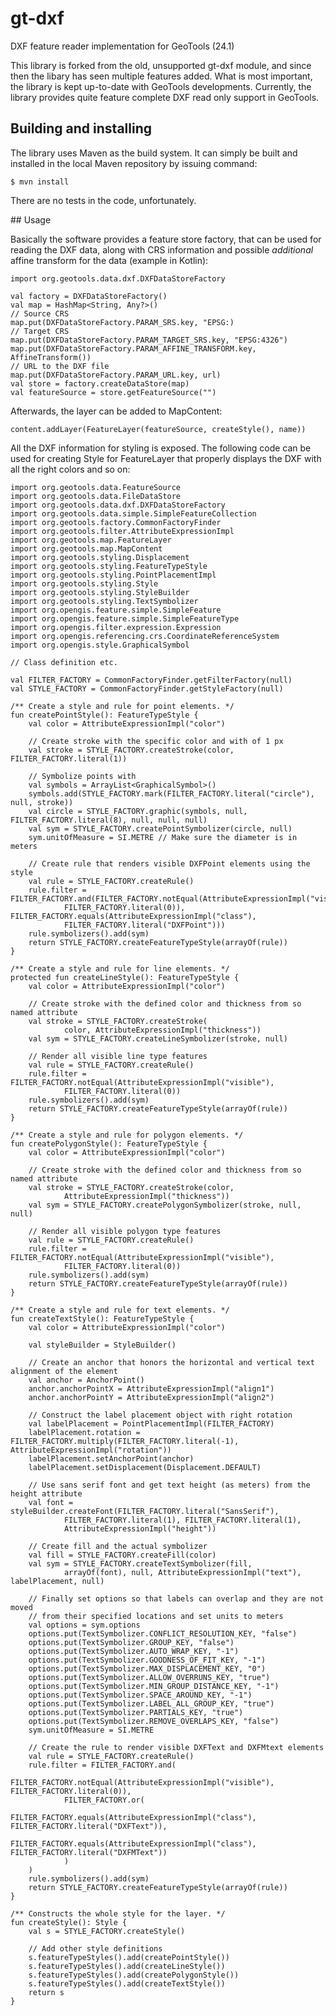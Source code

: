 # gt-dxf
DXF feature reader implementation for GeoTools (24.1)

This library is forked from the old, unsupported gt-dxf module, and since then the libary has seen multiple features added.
What is most important, the library is kept up-to-date with GeoTools developments. Currently, the library provides quite
feature complete DXF read only support in GeoTools.

## Building and installing

The library uses Maven as the build system. It can simply be built and installed in the local Maven repository by issuing command:

    $ mvn install

There are no tests in the code, unfortunately.

## Usage

Basically the software provides a feature store factory, that can be used for reading the DXF data, along with CRS information and
possible _additional_ affine transform for the data (example in Kotlin):
            
    import org.geotools.data.dxf.DXFDataStoreFactory

    val factory = DXFDataStoreFactory()
    val map = HashMap<String, Any?>()
    // Source CRS
    map.put(DXFDataStoreFactory.PARAM_SRS.key, "EPSG:)
    // Target CRS
    map.put(DXFDataStoreFactory.PARAM_TARGET_SRS.key, "EPSG:4326")
    map.put(DXFDataStoreFactory.PARAM_AFFINE_TRANSFORM.key, AffineTransform())
    // URL to the DXF file
    map.put(DXFDataStoreFactory.PARAM_URL.key, url)
    val store = factory.createDataStore(map)
    val featureSource = store.getFeatureSource("")
            

Afterwards, the layer can be added to MapContent:

    content.addLayer(FeatureLayer(featureSource, createStyle(), name))
    

All the DXF information for styling is exposed. The following code can be used for creating Style for FeatureLayer
that properly displays the DXF with all the right colors and so on:

    import org.geotools.data.FeatureSource
    import org.geotools.data.FileDataStore
    import org.geotools.data.dxf.DXFDataStoreFactory
    import org.geotools.data.simple.SimpleFeatureCollection
    import org.geotools.factory.CommonFactoryFinder
    import org.geotools.filter.AttributeExpressionImpl
    import org.geotools.map.FeatureLayer
    import org.geotools.map.MapContent
    import org.geotools.styling.Displacement
    import org.geotools.styling.FeatureTypeStyle
    import org.geotools.styling.PointPlacementImpl
    import org.geotools.styling.Style
    import org.geotools.styling.StyleBuilder
    import org.geotools.styling.TextSymbolizer
    import org.opengis.feature.simple.SimpleFeature
    import org.opengis.feature.simple.SimpleFeatureType
    import org.opengis.filter.expression.Expression
    import org.opengis.referencing.crs.CoordinateReferenceSystem
    import org.opengis.style.GraphicalSymbol

    // Class definition etc.

    val FILTER_FACTORY = CommonFactoryFinder.getFilterFactory(null)
    val STYLE_FACTORY = CommonFactoryFinder.getStyleFactory(null)

    /** Create a style and rule for point elements. */
    fun createPointStyle(): FeatureTypeStyle {
        val color = AttributeExpressionImpl("color")

        // Create stroke with the specific color and with of 1 px
        val stroke = STYLE_FACTORY.createStroke(color, FILTER_FACTORY.literal(1))

        // Symbolize points with
        val symbols = ArrayList<GraphicalSymbol>()
        symbols.add(STYLE_FACTORY.mark(FILTER_FACTORY.literal("circle"), null, stroke))
        val circle = STYLE_FACTORY.graphic(symbols, null, FILTER_FACTORY.literal(8), null, null, null)
        val sym = STYLE_FACTORY.createPointSymbolizer(circle, null)
        sym.unitOfMeasure = SI.METRE // Make sure the diameter is in meters

        // Create rule that renders visible DXFPoint elements using the style
        val rule = STYLE_FACTORY.createRule()
        rule.filter = FILTER_FACTORY.and(FILTER_FACTORY.notEqual(AttributeExpressionImpl("visible"),
                FILTER_FACTORY.literal(0)), FILTER_FACTORY.equals(AttributeExpressionImpl("class"),
                FILTER_FACTORY.literal("DXFPoint")))
        rule.symbolizers().add(sym)
        return STYLE_FACTORY.createFeatureTypeStyle(arrayOf(rule))
    }

    /** Create a style and rule for line elements. */
    protected fun createLineStyle(): FeatureTypeStyle {
        val color = AttributeExpressionImpl("color")

        // Create stroke with the defined color and thickness from so named attribute
        val stroke = STYLE_FACTORY.createStroke(
                color, AttributeExpressionImpl("thickness"))
        val sym = STYLE_FACTORY.createLineSymbolizer(stroke, null)

        // Render all visible line type features
        val rule = STYLE_FACTORY.createRule()
        rule.filter = FILTER_FACTORY.notEqual(AttributeExpressionImpl("visible"),
                FILTER_FACTORY.literal(0))
        rule.symbolizers().add(sym)
        return STYLE_FACTORY.createFeatureTypeStyle(arrayOf(rule))
    }

    /** Create a style and rule for polygon elements. */
    fun createPolygonStyle(): FeatureTypeStyle {
        val color = AttributeExpressionImpl("color")

        // Create stroke with the defined color and thickness from so named attribute
        val stroke = STYLE_FACTORY.createStroke(color,
                AttributeExpressionImpl("thickness"))
        val sym = STYLE_FACTORY.createPolygonSymbolizer(stroke, null, null)

        // Render all visible polygon type features
        val rule = STYLE_FACTORY.createRule()
        rule.filter = FILTER_FACTORY.notEqual(AttributeExpressionImpl("visible"),
                FILTER_FACTORY.literal(0))
        rule.symbolizers().add(sym)
        return STYLE_FACTORY.createFeatureTypeStyle(arrayOf(rule))
    }

    /** Create a style and rule for text elements. */
    fun createTextStyle(): FeatureTypeStyle {
        val color = AttributeExpressionImpl("color")

        val styleBuilder = StyleBuilder()

        // Create an anchor that honors the horizontal and vertical text alignment of the element
        val anchor = AnchorPoint()
        anchor.anchorPointX = AttributeExpressionImpl("align1")
        anchor.anchorPointY = AttributeExpressionImpl("align2")

        // Construct the label placement object with right rotation
        val labelPlacement = PointPlacementImpl(FILTER_FACTORY)
        labelPlacement.rotation = FILTER_FACTORY.multiply(FILTER_FACTORY.literal(-1), AttributeExpressionImpl("rotation"))
        labelPlacement.setAnchorPoint(anchor)
        labelPlacement.setDisplacement(Displacement.DEFAULT)

        // Use sans serif font and get text height (as meters) from the height attribute
        val font = styleBuilder.createFont(FILTER_FACTORY.literal("SansSerif"),
                FILTER_FACTORY.literal(1), FILTER_FACTORY.literal(1),
                AttributeExpressionImpl("height"))

        // Create fill and the actual symbolizer
        val fill = STYLE_FACTORY.createFill(color)
        val sym = STYLE_FACTORY.createTextSymbolizer(fill,
                arrayOf(font), null, AttributeExpressionImpl("text"), labelPlacement, null)

        // Finally set options so that labels can overlap and they are not moved
        // from their specified locations and set units to meters
        val options = sym.options
        options.put(TextSymbolizer.CONFLICT_RESOLUTION_KEY, "false")
        options.put(TextSymbolizer.GROUP_KEY, "false")
        options.put(TextSymbolizer.AUTO_WRAP_KEY, "-1")
        options.put(TextSymbolizer.GOODNESS_OF_FIT_KEY, "-1")
        options.put(TextSymbolizer.MAX_DISPLACEMENT_KEY, "0")
        options.put(TextSymbolizer.ALLOW_OVERRUNS_KEY, "true")
        options.put(TextSymbolizer.MIN_GROUP_DISTANCE_KEY, "-1")
        options.put(TextSymbolizer.SPACE_AROUND_KEY, "-1")
        options.put(TextSymbolizer.LABEL_ALL_GROUP_KEY, "true")
        options.put(TextSymbolizer.PARTIALS_KEY, "true")
        options.put(TextSymbolizer.REMOVE_OVERLAPS_KEY, "false")
        sym.unitOfMeasure = SI.METRE

        // Create the rule to render visible DXFText and DXFMtext elements
        val rule = STYLE_FACTORY.createRule()
        rule.filter = FILTER_FACTORY.and(
                FILTER_FACTORY.notEqual(AttributeExpressionImpl("visible"), FILTER_FACTORY.literal(0)),
                FILTER_FACTORY.or(
                        FILTER_FACTORY.equals(AttributeExpressionImpl("class"), FILTER_FACTORY.literal("DXFText")),
                        FILTER_FACTORY.equals(AttributeExpressionImpl("class"), FILTER_FACTORY.literal("DXFMText"))
                )
        )
        rule.symbolizers().add(sym)
        return STYLE_FACTORY.createFeatureTypeStyle(arrayOf(rule))
    }

    /** Constructs the whole style for the layer. */
    fun createStyle(): Style {
        val s = STYLE_FACTORY.createStyle()

        // Add other style definitions
        s.featureTypeStyles().add(createPointStyle())
        s.featureTypeStyles().add(createLineStyle())
        s.featureTypeStyles().add(createPolygonStyle())
        s.featureTypeStyles().add(createTextStyle())
        return s
    }
